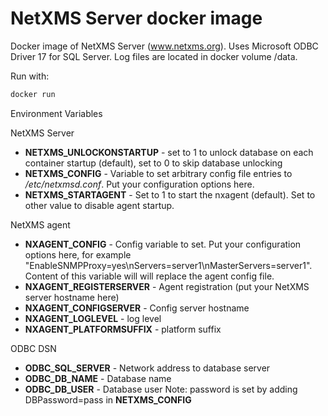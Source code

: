 # NetXMS Server docker image

Docker image of NetXMS Server (www.netxms.org). Uses Microsoft ODBC Driver 17 for SQL Server. Log files are located in docker volume /data.

Run with:
```bash
docker run 
```

Environment Variables

NetXMS Server
- **NETXMS\_UNLOCKONSTARTUP** - set to 1 to unlock database on each container startup (default), set to 0 to skip database unlocking
- **NETXMS\_CONFIG** - Variable to set arbitrary config file entries to _/etc/netxmsd.conf_. Put your configuration options here.
- **NETXMS\_STARTAGENT** - Set to 1 to start the nxagent (default). Set to other value to disable agent startup.

NetXMS agent 
- **NXAGENT_CONFIG** - Config variable to set. Put your configuration options here, for example "EnableSNMPProxy=yes\nServers=server1\nMasterServers=server1". Content of this variable will will replace the agent config file.
- **NXAGENT_REGISTERSERVER** - Agent registration (put your NetXMS server hostname here)
- **NXAGENT_CONFIGSERVER** - Config server hostname
- **NXAGENT_LOGLEVEL** - log level
- **NXAGENT_PLATFORMSUFFIX** - platform suffix

ODBC DSN
- **ODBC_SQL_SERVER** - Network address to database server
- **ODBC_DB_NAME** - Database name
- **ODBC_DB_USER** - Database user
Note: password is set by adding DBPassword=pass in **NETXMS\_CONFIG**
